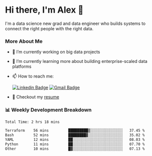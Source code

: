 # Hi there, I'm Alex  👋

I'm a data science new grad and data engineer who builds systems to connect the right people with the right data. 

### More About Me

- 🔭 I’m currently working on big data projects
- 🌱 I’m currently learning more about building enterprise-scaled data platforms
- 📫 How to reach me:

  [![Linkedin Badge](https://img.shields.io/badge/LinkedIn-0077B5?style=for-the-badge&logo=linkedin&logoColor=white)](https://www.linkedin.com/in/alex-chen-112523chen/) [![Gmail Badge](https://img.shields.io/badge/Gmail-D14836?style=for-the-badge&logo=gmail&logoColor=white)](mailto:itsalexchen@gmail.com)
- 📝 Checkout my [resume](https://itsalexchen.vercel.app/AlexChenResume.pdf)



### 📊 Weekly Development Breakdown
<!--START_SECTION:waka-->

```txt
Total Time: 2 hrs 18 mins

Terraform    56 mins         █████████▒░░░░░░░░░░░░░░░   37.45 %
Bash         52 mins         ████████▓░░░░░░░░░░░░░░░░   35.02 %
YAML         12 mins         ██░░░░░░░░░░░░░░░░░░░░░░░   08.03 %
Python       11 mins         ██░░░░░░░░░░░░░░░░░░░░░░░   07.70 %
Other        10 mins         █▓░░░░░░░░░░░░░░░░░░░░░░░   07.13 %
```

<!--END_SECTION:waka-->
